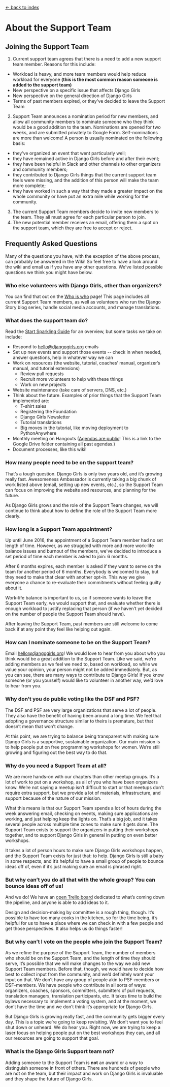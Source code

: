 [<- back to index](../README.md)

# About the Support Team 
## Joining the Support Team 
1. Current support team agrees that there is a need to add a new support team member. Reasons for this include: 
  - Workload is heavy, and more team members would help reduce workload for everyone **(this is the most common reason someone is added to the support team)** 
  - New perspective on a specific issue that affects Django Girls 
  - New perspective on the general direction of Django Girls 
  - Terms of past members expired, or they've decided to leave the Support Team
2. Support Team announces a nomination period for new members, and allow all community members to nominate someone who they think would be a good addition to the team. Nominations are opened for two weeks, and are submitted privately to Google Form. Self-nominations are more than welcome! A person is usually nominated on the following basis: 
  - they’ve organized an event that went particularly well; 
  - they have remained active in Django Girls before and after their event; 
  - they have been helpful in Slack and other channels to other organizers and community members; 
  - they contributed to Django Girls things that the current support team feels were missing, and the addition of this person will make the team more complete;
  - they have worked in such a way that they made a greater impact on the whole community or have put an extra mile while working for the community. 
3. The current Support Team members decide to invite new members to the team. They all must agree for each particular person to join.
4. The new potential member receives an email, offering them a spot on the support team, which they are free to accept or reject. 

## Frequently Asked Questions 
Many of the questions you have, with the exception of the above process, can probably be answered in the Wiki! So feel free to have a look around the wiki and email us if you have any other questions. We’ve listed possible questions we think you might have below. 
### Who else volunteers with Django Girls, other than organizers? 
You can find that out on the [Who is who](people.md) page! This page includes all current Support Team members, as well as volunteers who run the Django Story blog series, handle social media accounts, and manage translations. 
### What does the support team do? 
Read the [Start Sparkling Guide](sparkling.md) for an overview, but some tasks we take on include: 

- Respond to hello@djangogirls.org emails 
- Set up new events and support those events -- check in when needed, answer questions, help in whatever way we can 
- Work on resources (the website, tutorial, coaches’ manual, organizer’s manual, and tutorial extensions)
  - Review pull requests
  - Recruit more volunteers to help with these things
  - Work on new projects 
- Website maintenance (take care of servers, DNS, etc.)
- Think about the future. Examples of prior things that the Support Team implemented are:
  - T-shirt sales 
  - Registering the Foundation
  - Django Girls Newsletter 
  - Tutorial translations
  - Big moves in the tutorial, like moving deployment to PythonAnywhere
- Monthly meeting on Hangouts ([Agendas are public](https://drive.google.com/folderview?id=0B_sMcBckSgWqfjVQVmMtU09FSXdpampWY2hwc1B4RFRub2phRXpLNEw2YXFaMTF3UDdWVDQ&usp=sharing)! This is a link to the Google Drive folder containing all past agendas.)
- Document processes, like this wiki! 

### How many people need to be on the support team? 	
That’s a tough question. Django Girls is only two years old, and it’s growing really fast. Awesomeness Ambassador is currently taking a big chunk of work listed above (email, setting up new events, etc.), so the Support Team can focus on improving the website and resources, and planning for the future. 

As Django Girls grows and the role of the Support Team changes, we will continue to think about how to define the role of the Support Team more clearly.

### How long is a Support Team appointment? 
Up until June 2016, the appointment of a Support Team member had no set length of time. However, as we struggled with more and more work-life balance issues and burnout of the members, we've decided to introduce a set period of time each member is asked to join: 6 months. 

After 6 months expires, each member is asked if they want to serve on the team for another period of 6 months. Everybody is welcomed to stay, but they need to make that clear with another opt-in. This way we give everyone a chance to re-evaluate their commitments without feeling guilty about it. 

Work-life balance is important to us, so if someone wants to leave the Support Team early, we would support that, and evaluate whether there is enough workload to justify replacing that person (if we haven’t yet decided on the number of people the Support Team should have). 

After leaving the Support Team, past members are still welcome to come back if at any point they feel like helping out again.

### How can I nominate someone to be on the Support Team? 
Email [hello@djangogirls.org](hello@djangogirls.org)! We would love to hear from you about who you think would be a great addition to the Support Team. 
Like we said, we’re adding members as we feel we need to, based on workload, so while we value your opinion, your person might not be added immediately. But, as you can see, there are many ways to contribute to Django Girls! If you know someone (or you yourself) would like to volunteer in another way, we’d love to hear from you. 
### Why don’t you do public voting like the DSF and PSF? 
The DSF and PSF are very large organizations that serve a lot of people. They also have the benefit of having been around a long time. We feel that adopting a governance structure similar to theirs is premature, but that doesn’t mean that won’t change. 

At this point, we are trying to balance being transparent with making sure Django Girls is a supportive, sustainable organization. Our main mission is to help people put on free programming workshops for women. We’re still growing and figuring out the best way to do that. 
### Why do you need a Support Team at all?
 We are more hands-on with our chapters than other meetup groups. It’s a lot of work to put on a workshop, as all of you who have been organizers know. We’re not saying a meetup isn’t difficult to start or that meetups don't require extra support, but we provide a lot of materials, infrastructure, and support because of the nature of our mission. 
 
What this means is that our Support Team spends a lot of hours during the week answering email, checking on events, making sure applications are working, and just helping keep the lights on. That’s a big job, and it takes several people across multiple time zones to make sure it gets done. The Support Team exists to support the organizers in putting their workshops together, and to support Django Girls in general in putting on even better workshops. 

It takes a lot of person hours to make sure Django Girls workshops happen, and the Support Team exists for just that: to help. Django Girls is still a baby in some respects, and it’s helpful to have a small group of people to bounce ideas off of, even if it’s just making sure an email is phrased right.
### But why can’t you do all that with the whole group? You can bounce ideas off of us! 
And we do! We have an [open Trello board](https://trello.com/b/q7p6jcfg/django-girls) dedicated to what’s coming down the pipeline, and anyone is able to add ideas to it. 

Design and decision-making by committee is a rough thing, though. It’s possible to have too many cooks in the kitchen, so for the time being, it’s helpful for us to have a place where we can check in with a few people and get those perspectives. It also helps us do things faster! 
### But why can’t I vote on the people who join the Support Team?
As we refine the purpose of the Support Team, the number of members who should be on the Support Team, and the length of time they should serve, it’s possible that we will make changes to the way we add new Support Team members. Before that, though, we would have to decide how best to collect input from the community, and we’d definitely want your input on that. We don’t have any group of people akin to PSF-members or DSF-members. We have people who contribute in all sorts of ways: organizers, coaches, sponsors, committers, submitters of pull requests, translation managers, translation participants, etc. It takes time to build the bylaws necessary to implement a voting system, and at the moment, we don’t have the time and we don’t think it’s appropriate for Django Girls. 

But Django Girls is growing really fast, and the community gets bigger every day. This is a topic we’re going to keep revisiting. We don’t want you to feel shut down or unheard. We do hear you. Right now, we are trying to keep a laser focus on helping people put on the best workshops they can, and all our resources are going to support that goal. 
### What is the Django Girls Support team **not**?
Adding someone to the Support Team is **not** an award or a way to distinguish someone in front of others. There are hundreds of people who are not on the team, but their impact and work on Django Girls is invaluable and they shape the future of Django Girls.
